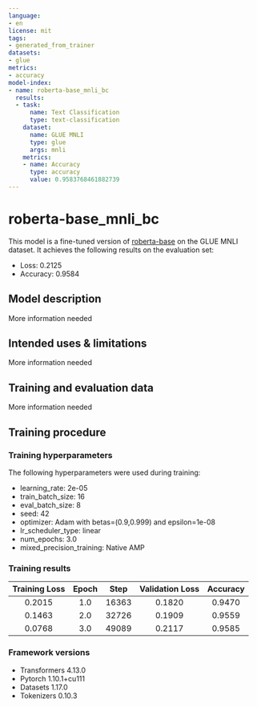 ```yaml
---
language:
- en
license: mit
tags:
- generated_from_trainer
datasets:
- glue
metrics:
- accuracy
model-index:
- name: roberta-base_mnli_bc
  results:
  - task:
      name: Text Classification
      type: text-classification
    dataset:
      name: GLUE MNLI
      type: glue
      args: mnli
    metrics:
    - name: Accuracy
      type: accuracy
      value: 0.9583768461882739
---
```


<!-- This model card has been generated automatically according to the information the Trainer had access to. You
should probably proofread and complete it, then remove this comment. -->

# roberta-base_mnli_bc

This model is a fine-tuned version of [roberta-base](https://huggingface.co/roberta-base) on the GLUE MNLI dataset.
It achieves the following results on the evaluation set:
- Loss: 0.2125
- Accuracy: 0.9584

## Model description

More information needed

## Intended uses & limitations

More information needed

## Training and evaluation data

More information needed

## Training procedure

### Training hyperparameters

The following hyperparameters were used during training:
- learning_rate: 2e-05
- train_batch_size: 16
- eval_batch_size: 8
- seed: 42
- optimizer: Adam with betas=(0.9,0.999) and epsilon=1e-08
- lr_scheduler_type: linear
- num_epochs: 3.0
- mixed_precision_training: Native AMP

### Training results

| Training Loss | Epoch | Step  | Validation Loss | Accuracy |
|:-------------:|:-----:|:-----:|:---------------:|:--------:|
| 0.2015        | 1.0   | 16363 | 0.1820          | 0.9470   |
| 0.1463        | 2.0   | 32726 | 0.1909          | 0.9559   |
| 0.0768        | 3.0   | 49089 | 0.2117          | 0.9585   |


### Framework versions

- Transformers 4.13.0
- Pytorch 1.10.1+cu111
- Datasets 1.17.0
- Tokenizers 0.10.3
